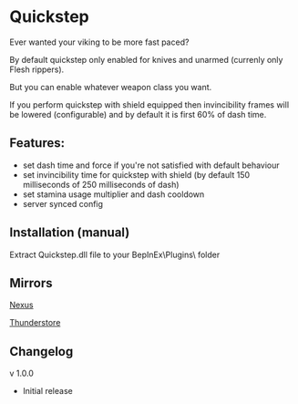 # Quickstep
Ever wanted your viking to be more fast paced?

By default quickstep only enabled for knives and unarmed (currenly only Flesh rippers).

But you can enable whatever weapon class you want.

If you perform quickstep with shield equipped then invincibility frames will be lowered (configurable) and by default it is first 60% of dash time.

## Features:
* set dash time and force if you're not satisfied with default behaviour
* set invincibility time for quickstep with shield (by default 150 milliseconds of 250 milliseconds of dash)
* set stamina usage multiplier and dash cooldown
* server synced config

## Installation (manual)
Extract Quickstep.dll file to your BepInEx\Plugins\ folder

## Mirrors
[Nexus](https://www.nexusmods.com/valheim/mods/2547)

[Thunderstore](https://valheim.thunderstore.io/package/shudnal/Quickstep/)

## Changelog

v 1.0.0
* Initial release